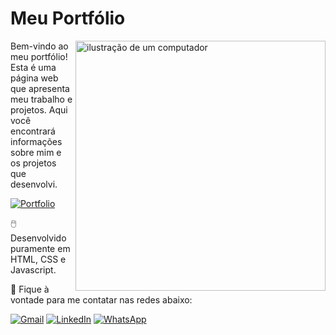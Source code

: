 <h1>Meu Portfólio</h1>

<img src="https://raw.githubusercontent.com/MicaelliMedeiros/micaellimedeiros/master/image/computer-illustration.png" alt="ilustração de um computador" min-width="400px" max-width="400px" width="400px" align="right">

<p align="left"> 
  Bem-vindo ao meu portfólio! Esta é uma página web que apresenta meu trabalho e projetos. 
  Aqui você encontrará informações sobre mim e os projetos que desenvolvi.
</p>

[![Portfolio](https://img.shields.io/badge/Visite%20o%20Portfólio-8A2BE2)](https://enzzopp.github.io)

<p align="left">
  🖱️ Desenvolvido puramente em HTML, CSS e Javascript.
</p>

<p align="left">
  📩 Fique à vontade para me contatar nas redes abaixo:
</p>

<p align="left">
  <a href="mailto:enzzopp@gmail.com" title="Gmail">
  <img src="https://img.shields.io/badge/-Gmail-FF0000?style=flat-square&labelColor=FF0000&logo=gmail&logoColor=white&link=LINK-DO-SEU-GMAIL" alt="Gmail"/></a>
  <a href="https://www.linkedin.com/in/enzzopp/" title="LinkedIn">
  <img src="https://img.shields.io/badge/-Linkedin-0e76a8?style=flat-square&logo=Linkedin&logoColor=white&link=LINK-DO-SEU-LINKEDIN" alt="LinkedIn"/></a>
  <a href="https://wa.me/5511972498066" title="WhatsApp">
  <img src="https://img.shields.io/badge/-WhatsApp-25d366?style=flat-square&labelColor=25d366&logo=whatsapp&logoColor=white&link=API-DO-SEU-WHATSAPP" alt="WhatsApp"/></a>
</p>
